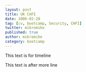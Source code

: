 ```yaml
---
layout: post
title: UK CHFI
date: 2006-02-28
tag: [cv, bootcamp, Security, CHFI]
twitter: mikromike
published: true
author: mikromike
category: bootcamp
---
```

This text is for timeline

<!--more-->
This text is after more line
